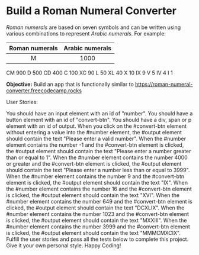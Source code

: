 # Build a Roman Numeral Converter
_Roman numerals_ are based on seven symbols and can be written using various combinations to represent _Arabic numerals_. For example:

|**Roman numerals**|**Arabic numerals**|
|:--------------:|:---------------:|
M|1000
CM	900
D	500
CD	400
C	100
XC	90
L	50
XL	40
X	10
IX	9
V	5
IV	4
I	1

**Objective:** Build an app that is functionally similar to https://roman-numeral-converter.freecodecamp.rocks

User Stories:

You should have an input element with an id of "number".
You should have a button element with an id of "convert-btn".
You should have a div, span or p element with an id of output.
When you click on the #convert-btn element without entering a value into the #number element, the #output element should contain the text "Please enter a valid number".
When the #number element contains the number -1 and the #convert-btn element is clicked, the #output element should contain the text "Please enter a number greater than or equal to 1".
When the #number element contains the number 4000 or greater and the #convert-btn element is clicked, the #output element should contain the text "Please enter a number less than or equal to 3999".
When the #number element contains the number 9 and the #convert-btn element is clicked, the #output element should contain the text "IX".
When the #number element contains the number 16 and the #convert-btn element is clicked, the #output element should contain the text "XVI".
When the #number element contains the number 649 and the #convert-btn element is clicked, the #output element should contain the text "DCXLIX".
When the #number element contains the number 1023 and the #convert-btn element is clicked, the #output element should contain the text "MXXIII".
When the #number element contains the number 3999 and the #convert-btn element is clicked, the #output element should contain the text "MMMCMXCIX".
Fulfill the user stories and pass all the tests below to complete this project. Give it your own personal style. Happy Coding!
